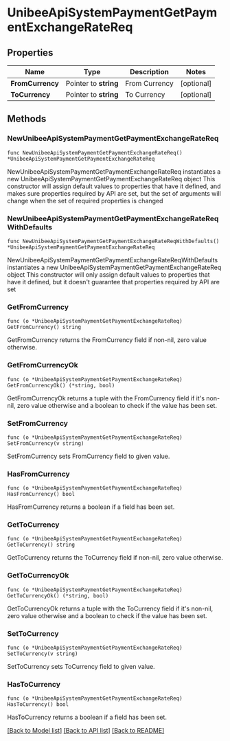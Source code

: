 # UnibeeApiSystemPaymentGetPaymentExchangeRateReq

## Properties

Name | Type | Description | Notes
------------ | ------------- | ------------- | -------------
**FromCurrency** | Pointer to **string** | From Currency | [optional] 
**ToCurrency** | Pointer to **string** | To Currency | [optional] 

## Methods

### NewUnibeeApiSystemPaymentGetPaymentExchangeRateReq

`func NewUnibeeApiSystemPaymentGetPaymentExchangeRateReq() *UnibeeApiSystemPaymentGetPaymentExchangeRateReq`

NewUnibeeApiSystemPaymentGetPaymentExchangeRateReq instantiates a new UnibeeApiSystemPaymentGetPaymentExchangeRateReq object
This constructor will assign default values to properties that have it defined,
and makes sure properties required by API are set, but the set of arguments
will change when the set of required properties is changed

### NewUnibeeApiSystemPaymentGetPaymentExchangeRateReqWithDefaults

`func NewUnibeeApiSystemPaymentGetPaymentExchangeRateReqWithDefaults() *UnibeeApiSystemPaymentGetPaymentExchangeRateReq`

NewUnibeeApiSystemPaymentGetPaymentExchangeRateReqWithDefaults instantiates a new UnibeeApiSystemPaymentGetPaymentExchangeRateReq object
This constructor will only assign default values to properties that have it defined,
but it doesn't guarantee that properties required by API are set

### GetFromCurrency

`func (o *UnibeeApiSystemPaymentGetPaymentExchangeRateReq) GetFromCurrency() string`

GetFromCurrency returns the FromCurrency field if non-nil, zero value otherwise.

### GetFromCurrencyOk

`func (o *UnibeeApiSystemPaymentGetPaymentExchangeRateReq) GetFromCurrencyOk() (*string, bool)`

GetFromCurrencyOk returns a tuple with the FromCurrency field if it's non-nil, zero value otherwise
and a boolean to check if the value has been set.

### SetFromCurrency

`func (o *UnibeeApiSystemPaymentGetPaymentExchangeRateReq) SetFromCurrency(v string)`

SetFromCurrency sets FromCurrency field to given value.

### HasFromCurrency

`func (o *UnibeeApiSystemPaymentGetPaymentExchangeRateReq) HasFromCurrency() bool`

HasFromCurrency returns a boolean if a field has been set.

### GetToCurrency

`func (o *UnibeeApiSystemPaymentGetPaymentExchangeRateReq) GetToCurrency() string`

GetToCurrency returns the ToCurrency field if non-nil, zero value otherwise.

### GetToCurrencyOk

`func (o *UnibeeApiSystemPaymentGetPaymentExchangeRateReq) GetToCurrencyOk() (*string, bool)`

GetToCurrencyOk returns a tuple with the ToCurrency field if it's non-nil, zero value otherwise
and a boolean to check if the value has been set.

### SetToCurrency

`func (o *UnibeeApiSystemPaymentGetPaymentExchangeRateReq) SetToCurrency(v string)`

SetToCurrency sets ToCurrency field to given value.

### HasToCurrency

`func (o *UnibeeApiSystemPaymentGetPaymentExchangeRateReq) HasToCurrency() bool`

HasToCurrency returns a boolean if a field has been set.


[[Back to Model list]](../README.md#documentation-for-models) [[Back to API list]](../README.md#documentation-for-api-endpoints) [[Back to README]](../README.md)


